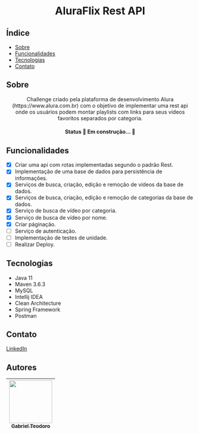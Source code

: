 <h1 align="center">AluraFlix Rest API</h1>

## Índice

* [Sobre](#Sobre)
* [Funcionalidades](#Funcionalidades)
* [Tecnologias](#Tecnologias)
* [Contato](#Contato)


## Sobre
<p align="center">
 Challenge criado pela plataforma de desenvolvimento Alura (https://www.alura.com.br) com o objetivo de 
 implementar uma rest api onde os usuários podem montar playlists com links para seus vídeos favoritos separados por categoria.
</p>
<h4 align="center">Status
	🚧  Em construção...  🚧
</h4>

## Funcionalidades
- [x] Criar uma api com rotas implementadas segundo o padrão Rest.
- [x] Implementação de uma base de dados para persistência de informações.
- [x] Serviços de busca, criação, edição e remoção de vídeos da base de dados.
- [x] Serviços de busca, criação, edição e remoção de categorias da base de dados.
- [x] Serviço de busca de vídeo por categoria.
- [x] Serviço de busca de vídeo por nome.
- [x] Criar páginação.
- [ ] Serviço de autenticação.
- [ ] Implementação de testes de unidade.
- [ ] Realizar Deploy.

## Tecnologias
* Java 11
* Maven 3.6.3
* MySQL
* Intellij IDEA
* Clean Architecture
* Spring Framework
* Postman

## Contato
[LinkedIn](https://www.linkedin.com/in/gabriel-teodoro-25404117b/)

## Autores

| [<img src="https://avatars.githubusercontent.com/GabTeodoro" width=115><br><sub>Gabriel Teodoro</sub>](https://github.com/GabTeodoro)
| :---: |
